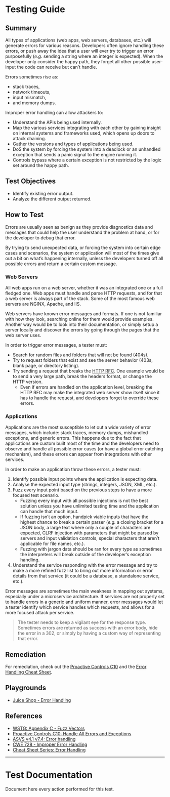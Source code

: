 # Testing Guide

## Summary

All types of applications (web apps, web servers, databases, etc.) will generate errors for various reasons. Developers often ignore handling these errors, or push away the idea that a user will ever try to trigger an error purposefully (_e.g._ sending a string where an integer is expected). When the developer only consider the happy path, they forget all other possible user-input the code can receive but can’t handle.

Errors sometimes rise as:

-   stack traces,
-   network timeouts,
-   input mismatch,
-   and memory dumps.

Improper error handling can allow attackers to:

-   Understand the APIs being used internally.
-   Map the various services integrating with each other by gaining insight on internal systems and frameworks used, which opens up doors to attack chaining.
-   Gather the versions and types of applications being used.
-   DoS the system by forcing the system into a deadlock or an unhandled exception that sends a panic signal to the engine running it.
-   Controls bypass where a certain exception is not restricted by the logic set around the happy path.

## Test Objectives

-   Identify existing error output.
-   Analyze the different output returned.

## How to Test

Errors are usually seen as benign as they provide diagnostics data and messages that could help the user understand the problem at hand, or for the developer to debug that error.

By trying to send unexpected data, or forcing the system into certain edge cases and scenarios, the system or application will most of the times give out a bit on what’s happening internally, unless the developers turned off all possible errors and return a certain custom message.

### Web Servers

All web apps run on a web server, whether it was an integrated one or a full fledged one. Web apps must handle and parse HTTP requests, and for that a web server is always part of the stack. Some of the most famous web servers are NGINX, Apache, and IIS.

Web servers have known error messages and formats. If one is not familiar with how they look, searching online for them would provide examples. Another way would be to look into their documentation, or simply setup a server locally and discover the errors by going through the pages that the web server uses.

In order to trigger error messages, a tester must:

-   Search for random files and folders that will not be found (404s).
-   Try to request folders that exist and see the server behavior (403s, blank page, or directory listing).
-   Try sending a request that breaks the [HTTP RFC](https://tools.ietf.org/html/rfc7231). One example would be to send a very large path, break the headers format, or change the HTTP version.
    -   Even if errors are handled on the application level, breaking the HTTP RFC may make the integrated web server show itself since it has to handle the request, and developers forget to override these errors.

### Applications

Applications are the most susceptible to let out a wide variety of error messages, which include: stack traces, memory dumps, mishandled exceptions, and generic errors. This happens due to the fact that applications are custom built most of the time and the developers need to observe and handle all possible error cases (or have a global error catching mechanism), and these errors can appear from integrations with other services.

In order to make an application throw these errors, a tester must:

1.  Identify possible input points where the application is expecting data.
2.  Analyse the expected input type (strings, integers, JSON, XML, etc.).
3.  Fuzz every input point based on the previous steps to have a more focused test scenario.
    -   Fuzzing every input with all possible injections is not the best solution unless you have unlimited testing time and the application can handle that much input.
    -   If fuzzing isn’t an option, handpick viable inputs that have the highest chance to break a certain parser (_e.g._ a closing bracket for a JSON body, a large text where only a couple of characters are expected, CLRF injection with parameters that might be parsed by servers and input validation controls, special characters that aren’t applicable for file names, etc.).
    -   Fuzzing with jargon data should be ran for every type as sometimes the interpreters will break outside of the developer’s exception handling.
4.  Understand the service responding with the error message and try to make a more refined fuzz list to bring out more information or error details from that service (it could be a database, a standalone service, etc.).

Error messages are sometimes the main weakness in mapping out systems, especially under a microservice architecture. If services are not properly set to handle errors in a generic and uniform manner, error messages would let a tester identify which service handles which requests, and allows for a more focused attack per service.

> The tester needs to keep a vigilant eye for the response type. Sometimes errors are returned as success with an error body, hide the error in a 302, or simply by having a custom way of representing that error.

## Remediation

For remediation, check out the [Proactive Controls C10](https://owasp.org/www-project-proactive-controls/v3/en/c10-errors-exceptions) and the [Error Handling Cheat Sheet](https://cheatsheetseries.owasp.org/cheatsheets/Error_Handling_Cheat_Sheet.html).

## Playgrounds

-   [Juice Shop - Error Handling](https://bkimminich.gitbooks.io/pwning-owasp-juice-shop/content/part2/security-misconfiguration.html#provoke-an-error-that-is-neither-very-gracefully-nor-consistently-handled)

## References

-   [WSTG: Appendix C - Fuzz Vectors](https://owasp.org/www-project-web-security-testing-guide/v42/6-Appendix/C-Fuzz_Vectors)
-   [Proactive Controls C10: Handle All Errors and Exceptions](https://owasp.org/www-project-proactive-controls/v3/en/c10-errors-exceptions)
-   [ASVS v4.1 v7.4: Error handling](https://github.com/OWASP/ASVS/blob/master/4.0/en/0x15-V7-Error-Logging.md#v74-error-handling)
-   [CWE 728 - Improper Error Handling](https://cwe.mitre.org/data/definitions/728.html)
-   [Cheat Sheet Series: Error Handling](https://cheatsheetseries.owasp.org/cheatsheets/Error_Handling_Cheat_Sheet.html)

---

# Test Documentation

Document here every action performed for this test.